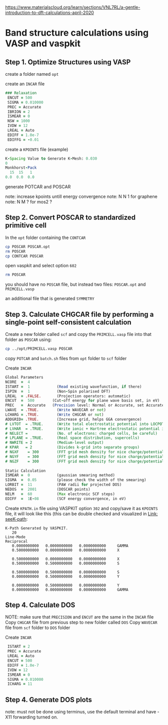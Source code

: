 https://www.materialscloud.org/learn/sections/VNL7RL/a-gentle-introduction-to-dft-calculations-april-2020

# Band structure calculations using VASP and vaspkit

## Step 1. Optimize Structures using VASP

create a folder named `opt`

create an `INCAR` file
```fortran
### Relaxation 
 ENCUT = 500
 SIGMA = 0.010000
 PREC = Accurate
 IBRION = 2
 ISMEAR = 0
 NSW = 1000
 IVDW = 12                             
 LREAL = Auto
 EDIFF = 1.0e-7
 EDIFFG = -0.01
```
create a `KPOINTS` file (example)
```fortran
K-Spacing Value to Generate K-Mesh: 0.030
0
Monkhorst-Pack
  15  15   1
0.0  0.0  0.0
```

generate POTCAR and POSCAR

note: increase kpoints untill energy convergence
note: N N 1 for graphene
note: N M ? for mos2 ? 

## Step 2. Convert POSCAR to standardized primitive cell

In the `opt` folder containing the `CONTCAR` 

```bash
cp POSCAR POSCAR.opt
rm POSCAR 
cp CONTCAR POSCAR
```
open vaspkit and select option `602`
```bash
rm POSCAR
```
you should have no `POSCAR` file, but instead two files: `POSCAR.opt` and `PRIMCELL.vasp`

an additional file that is generated `SYMMETRY` 


## Step 3. Calculate CHGCAR file by performing a single-point self-consistent calculation

Create a new folder called `scf` and copy the `PRIMCELL.vasp` file into that folder as `POSCAR` using:

```bash
cp ../opt/PRIMCELL.vasp POSCAR
```

copy `POTCAR` and `batch.sh` files from `opt` folder to `scf` folder

Create `INCAR`
```fortran
Global Parameters
NCORE  =  4
ISTART =  1            (Read existing wavefunction, if there)
ISPIN  =  1            (Non-Spin polarised DFT)
LREAL  = .FALSE.       (Projection operators: automatic)
ENCUT  =  500        (Cut-off energy for plane wave basis set, in eV)
PREC   =  Accurate   (Precision level: Normal or Accurate, set Accurate when perform structure lattice relaxation calculation)
LWAVE  = .TRUE.        (Write WAVECAR or not)
LCHARG = .TRUE.        (Write CHGCAR or not)
ADDGRID= .TRUE.        (Increase grid, helps GGA convergence)
# LVTOT  = .TRUE.      (Write total electrostatic potential into LOCPOT or not)
# LVHAR  = .TRUE.      (Write ionic + Hartree electrostatic potential into LOCPOT or not)
# NELECT =             (No. of electrons: charged cells, be careful)
# LPLANE = .TRUE.      (Real space distribution, supercells)
# NWRITE = 2           (Medium-level output)
# KPAR   = 2           (Divides k-grid into separate groups)
# NGXF    = 300        (FFT grid mesh density for nice charge/potential plots)
# NGYF    = 300        (FFT grid mesh density for nice charge/potential plots)
# NGZF    = 300        (FFT grid mesh density for nice charge/potential plots)
 
Static Calculation
ISMEAR =  0            (gaussian smearing method)
SIGMA  =  0.05         (please check the width of the smearing)
LORBIT =  11           (PAW radii for projected DOS)
NEDOS  =  2001         (DOSCAR points)
NELM   =  60           (Max electronic SCF steps)
EDIFF  =  1E-08        (SCF energy convergence, in eV)
```

Create `KPATH.in` file  using VASPKIT option `302` and copy/save it as `KPOINTS` file, it will look like this (this can be double checked and visualized in [Link: seeK-path](https://www.materialscloud.org/work/tools/seekpath):

```plaintext
K-Path Generated by VASPKIT.
   20
Line-Mode
Reciprocal
   0.0000000000   0.0000000000   0.0000000000     GAMMA          
   0.5000000000   0.0000000000   0.0000000000     X              
 
   0.5000000000   0.0000000000   0.0000000000     X              
   0.5000000000   0.5000000000   0.0000000000     S              
 
   0.5000000000   0.5000000000   0.0000000000     S              
   0.0000000000   0.5000000000   0.0000000000     Y              
 
   0.0000000000   0.5000000000   0.0000000000     Y              
   0.0000000000   0.0000000000   0.0000000000     GAMMA    
```

## Step 4. Calculate DOS

NOTE: make sure that `PRECISION` and `ENCUT` are the same in the `INCAR` file
Copy `CHGCAR` file from previous step to new folder called `DOS`
Copy `WAVECAR` file from `scf` folder to `DOS` folder

Create `INCAR`
```fortran
 ISTART = 2
 PREC = Accurate
 LREAL = Auto
 ENCUT = 500
 EDIFF = 1.0e-7
 IVDW = 12    
 ISMEAR = 0
 SIGMA = 0.010000
 ICHARG = 11
```
## Step 4. Generate DOS plots
note: must not be done using terminus, use the default terminal and have -X11 forwarding turned on. 


